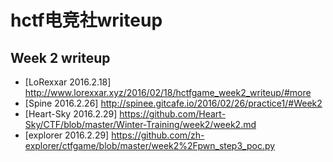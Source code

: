 # hctf电竞社writeup
## Week 2 writeup
* [LoRexxar 2016.2.18] http://www.lorexxar.xyz/2016/02/18/hctfgame_week2_writeup/#more
* [Spine 2016.2.26] http://spinee.gitcafe.io/2016/02/26/practice1/#Week2
* [Heart-Sky 2016.2.29] https://github.com/Heart-Sky/CTF/blob/master/Winter-Training/week2/week2.md
* [explorer 2016.2.29] https://github.com/zh-explorer/ctfgame/blob/master/week2%2Fpwn_step3_poc.py
